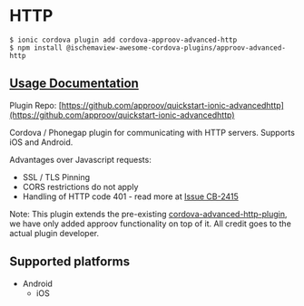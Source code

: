 # HTTP

```
$ ionic cordova plugin add cordova-approov-advanced-http
$ npm install @ischemaview-awesome-cordova-plugins/approov-advanced-http
```

## [Usage Documentation](https://danielsogl.gitbook.io/awesome-cordova-plugins/plugins/approov-advanced-http/)

Plugin Repo: [https://github.com/approov/quickstart-ionic-advancedhttp](https://github.com/approov/quickstart-ionic-advancedhttp)

Cordova / Phonegap plugin for communicating with HTTP servers. Supports iOS and Android.

Advantages over Javascript requests:
- SSL / TLS Pinning
- CORS restrictions do not apply
- Handling of HTTP code 401 - read more at [Issue CB-2415](https://issues.apache.org/jira/browse/CB-2415)

Note: This plugin extends the pre-existing [cordova-advanced-http-plugin](https://github.com/silkimen/cordova-plugin-advanced-http),
we have only added approov functionality on top of it. All credit goes to the actual plugin developer.

## Supported platforms

- Android
  - iOS
  


